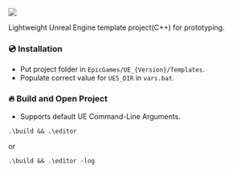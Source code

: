 [![](https://img.shields.io/badge/UE%20Version:-5.3-orange?logo=unrealengine)][1]

Lightweight Unreal Engine template project(C++) for prototyping.

### 💿 Installation
- Put project folder in `EpicGames/UE_{Version}/Templates`.
- Populate correct value for `UE5_DIR` in `vars.bat`.

### 🔥 Build and Open Project
- Supports default UE Command-Line Arguments.

```
.\build && .\editor
```

or

```
.\build && .\editor -log
```

[1]: https://www.unrealengine.com/en-US/download
